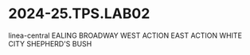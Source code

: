 # 2024-25.TPS.LAB02
linea-central
EALING BROADWAY
WEST ACTION
EAST ACTION
WHITE CITY
SHEPHERD'S BUSH
